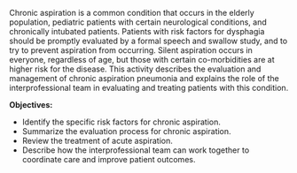 Chronic aspiration is a common condition that occurs in the elderly population, pediatric patients with certain neurological conditions, and chronically intubated patients. Patients with risk factors for dysphagia should be promptly evaluated by a formal speech and swallow study, and to try to prevent aspiration from occurring. Silent aspiration occurs in everyone, regardless of age, but those with certain co-morbidities are at higher risk for the disease. This activity describes the evaluation and management of chronic aspiration pneumonia and explains the role of the interprofessional team in evaluating and treating patients with this condition.

**Objectives:**
- Identify the specific risk factors for chronic aspiration.
- Summarize the evaluation process for chronic aspiration.
- Review the treatment of acute aspiration.
- Describe how the interprofessional team can work together to coordinate care and improve patient outcomes.